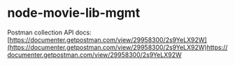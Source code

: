 # node-movie-lib-mgmt

Postman collection API docs: [https://documenter.getpostman.com/view/29958300/2s9YeLX92W](https://documenter.getpostman.com/view/29958300/2s9YeLX92W)https://documenter.getpostman.com/view/29958300/2s9YeLX92W
